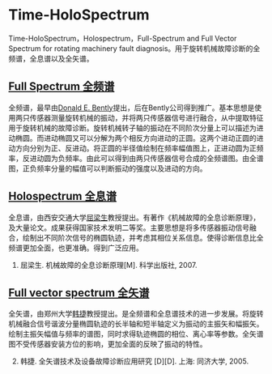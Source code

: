 # Time-HoloSpectrum
Time-HoloSpectrum，Holospectrum，Full-Spectrum and  Full Vector Spectrum for rotating machinery fault diagnosis。用于旋转机械故障诊断的全频谱，全息谱以及全矢谱。 

## [Full Spectrum 全频谱](./doc/fs.md)
  全频谱，最早由[Donald E. Bently](https://en.wikipedia.org/wiki/Donald_E._Bently)提出，后在Bently公司得到推广。基本思想是使用两只传感器测量旋转机械的振动，并将两只传感器信号进行融合，从中提取特征用于旋转机械的故障诊断。旋转机械转子轴的振动在不同阶次分量上可以描述为进动椭圆。而进动椭圆又可以分解为两个相反方向进动的正圆。这两个进动正圆的进动方向分别为正、反进动。将正圆的半径值绘制在频率幅值图上，正进动圆为正频率，反进动圆为负频率。由此可以得到由两只传感器信号合成的全频谱图。由全谱图，正负频率分量的幅值可以判断振动的强度以及进动的方向。
  
## [Holospectrum 全息谱](./doc/hols.md)
  全息谱，由西安交通大学[屈梁生](https://baike.baidu.com/item/%E5%B1%88%E6%A2%81%E7%94%9F)教授提出。有著作《机械故障的全息诊断原理》，及大量论文。成果获得国家技术发明二等奖。主要思想是将多传感器振动信号融合，绘制出不同阶次信号的椭圆轨迹，并考虑其相位关系信息。使得诊断信息比全频谱更加全面，也更准确。得到广泛应用。
  
  1. 屈梁生. 机械故障的全息诊断原理[M]. 科学出版社, 2007.

## [Full vector spectrum 全矢谱](./doc/fvs.md)
  全矢谱，由郑州大学[韩捷](http://www5.zzu.edu.cn/mech/info/1074/1777.htm)教授提出。是全频谱和全息谱技术的进一步发展。将旋转机械融合信号谐波分量椭圆轨迹的长半轴和短半轴定义为振动的主振矢和幅振矢。绘制主振矢幅值与频率的谱图，同时求得轨迹椭圆的相位、离心率等参数。全矢谱图不受传感器安装方位的影响，更加全面的反映了振动的特性。
  
  2. 韩捷. 全矢谱技术及设备故障诊断应用研究 [D][D]. 上海: 同济大学, 2005.
